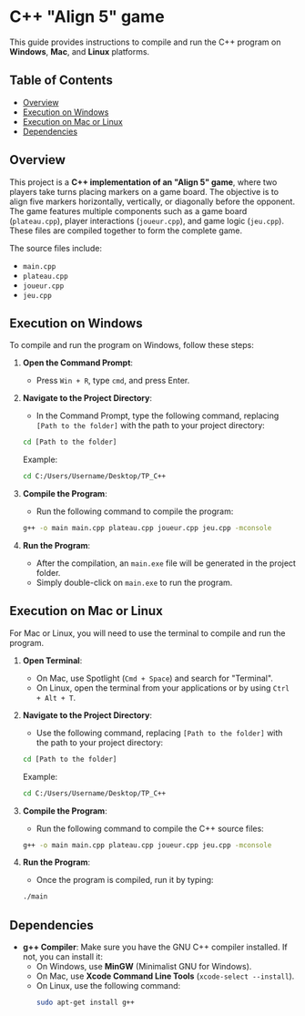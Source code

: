 # C++ "Align 5" game

This guide provides instructions to compile and run the C++ program on **Windows**, **Mac**, and **Linux** platforms.

## Table of Contents

- [Overview](#overview)
- [Execution on Windows](#execution-on-windows)
- [Execution on Mac or Linux](#execution-on-mac-or-linux)
- [Dependencies](#dependencies)

## Overview

This project is a **C++ implementation of an "Align 5" game**, where two players take turns placing markers on a game board. The objective is to align five markers horizontally, vertically, or diagonally before the opponent. 
The game features multiple components such as a game board (`plateau.cpp`), player interactions (`joueur.cpp`), and game logic (`jeu.cpp`). These files are compiled together to form the complete game.

The source files include:
- `main.cpp`
- `plateau.cpp`
- `joueur.cpp`
- `jeu.cpp`

## Execution on Windows

To compile and run the program on Windows, follow these steps:

1. **Open the Command Prompt**:
   - Press `Win + R`, type `cmd`, and press Enter.

2. **Navigate to the Project Directory**:
   - In the Command Prompt, type the following command, replacing `[Path to the folder]` with the path to your project directory:
   ```bash
   cd [Path to the folder]
   ```
   Example:
   ```bash
   cd C:/Users/Username/Desktop/TP_C++
   ```

3. **Compile the Program**:
   - Run the following command to compile the program:
   ```bash
   g++ -o main main.cpp plateau.cpp joueur.cpp jeu.cpp -mconsole
   ```

4. **Run the Program**:
   - After the compilation, an `main.exe` file will be generated in the project folder.
   - Simply double-click on `main.exe` to run the program.

## Execution on Mac or Linux

For Mac or Linux, you will need to use the terminal to compile and run the program.

1. **Open Terminal**:
   - On Mac, use Spotlight (`Cmd + Space`) and search for "Terminal".
   - On Linux, open the terminal from your applications or by using `Ctrl + Alt + T`.

2. **Navigate to the Project Directory**:
   - Use the following command, replacing `[Path to the folder]` with the path to your project directory:
   ```bash
   cd [Path to the folder]
   ```
   Example:
   ```bash
   cd C:/Users/Username/Desktop/TP_C++
   ```

3. **Compile the Program**:
   - Run the following command to compile the C++ source files:
   ```bash
   g++ -o main main.cpp plateau.cpp joueur.cpp jeu.cpp -mconsole
   ```

4. **Run the Program**:
   - Once the program is compiled, run it by typing:
   ```bash
   ./main
   ```

## Dependencies

- **g++ Compiler**: Make sure you have the GNU C++ compiler installed. If not, you can install it:
  - On Windows, use **MinGW** (Minimalist GNU for Windows).
  - On Mac, use **Xcode Command Line Tools** (`xcode-select --install`).
  - On Linux, use the following command:
    ```bash
    sudo apt-get install g++
    ```
